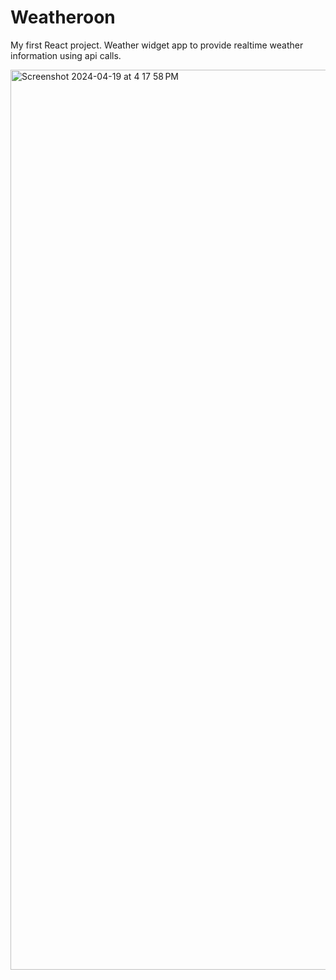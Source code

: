 # Weatheroon
My first React project.
Weather widget app to provide realtime weather information using api calls.

<img width="1440" alt="Screenshot 2024-04-19 at 4 17 58 PM" src="https://github.com/sayak2103/Weatheroon/assets/120263431/bae1b257-13a6-4cdf-9042-b75d4fe0b141">
